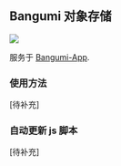 ## Bangumi 对象存储

[![](https://data.jsdelivr.com/v1/package/gh/czy0729/Bangumi-OSS/badge)](https://www.jsdelivr.com/package/gh/czy0729/Bangumi-OSS)

服务于 [Bangumi-App](https://github.com/czy0729/Bangumi).

### 使用方法

[待补充]

### 自动更新 js 脚本

[待补充]
